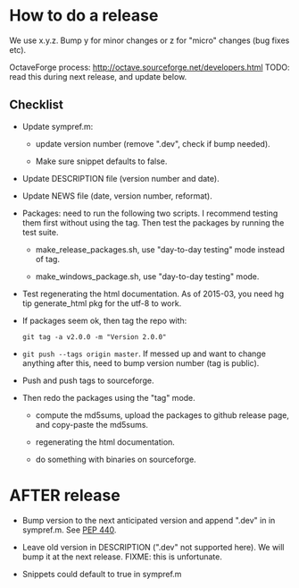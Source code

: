 How to do a release
===================

We use x.y.z.  Bump y for minor changes or z for "micro" changes (bug
fixes etc).

OctaveForge process: http://octave.sourceforge.net/developers.html
TODO: read this during next release, and update below.


Checklist
---------

  * Update sympref.m:

      - update version number (remove ".dev", check if bump needed).

      - Make sure snippet defaults to false.

  * Update DESCRIPTION file (version number and date).

  * Update NEWS file (date, version number, reformat).

  * Packages: need to run the following two scripts.  I recommend
    testing them first without using the tag.  Then test the packages
    by running the test suite.

      - make_release_packages.sh, use "day-to-day testing" mode instead
        of tag.

      - make_windows_package.sh, use "day-to-day testing" mode.

  * Test regenerating the html documentation.  As of 2015-03, you need
    hg tip generate_html pkg for the utf-8 to work.

  * If packages seem ok, then tag the repo with:

    `git tag -a v2.0.0 -m "Version 2.0.0"`

  * `git push --tags origin master`.  If messed up and want to change
    anything after this, need to bump version number (tag is public).

  * Push and push tags to sourceforge.

  * Then redo the packages using the "tag" mode.

      - compute the md5sums, upload the packages to github release
        page, and copy-paste the md5sums.

      - regenerating the html documentation.

      - do something with binaries on sourceforge.



AFTER release
=============

  * Bump version to the next anticipated version and append ".dev" in
    in sympref.m.  See
    [PEP 440](https://www.python.org/dev/peps/pep-0440).

  * Leave old version in DESCRIPTION (".dev" not supported here).  We
    will bump it at the next release.  FIXME: this is unfortunate.

  * Snippets could default to true in sympref.m
